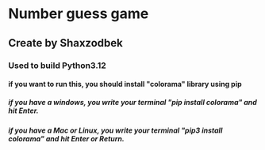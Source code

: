 # Number guess game
## Create by Shaxzodbek
### Used to build Python3.12
<h4>if you want to run this, you should install "colorama" library using pip </h4>
<h5>if you have a windows, you write your terminal "pip install colorama" and hit Enter.</h5>
<h5>if you have a Mac or Linux, you write your terminal "pip3 install colorama" and hit Enter or Return.</h5>
